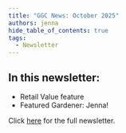 ```yaml
---
title: "GGC News: October 2025"
authors: jenna
hide_table_of_contents: true
tags:
  - Newsletter
---
```


## In this newsletter:

* Retail Value feature
* Featured Gardener: Jenna!

Click [here](https://us10.campaign-archive.com/?u=2c9db5ab59b4602f6c71e2091&id=d993f592a0) for the full newsletter.